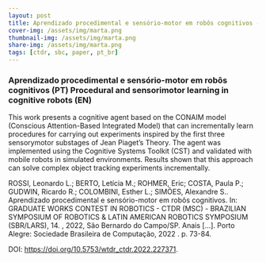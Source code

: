 ```yaml
---
layout: post
title: Aprendizado procedimental e sensório-motor em robôs cognitivos -  Procedural and sensorimotor learning in cognitive robots
cover-img: /assets/img/marta.png
thumbnail-img: /assets/img/marta.png
share-img: /assets/img/marta.png
tags: [ctdr, sbc, paper, pt_br]
---
```


### Aprendizado procedimental e sensório-motor em robôs cognitivos (PT) Procedural and sensorimotor learning in cognitive robots (EN)



This work presents a cognitive agent based on the CONAIM model (Conscious Attention-Based Integrated Model) that can incrementally learn procedures for carrying out experiments inspired by the first three sensorymotor substages of Jean Piaget’s Theory. The agent was implemented using the Cognitive Systems Toolkit (CST) and validated with mobile robots in simulated environments. Results shown that this approach can solve complex object tracking experiments incrementally.

ROSSI, Leonardo L.; BERTO, Letícia M.; ROHMER, Eric; COSTA, Paula P.; GUDWIN, Ricardo R.; COLOMBINI, Esther L.; SIMÕES, Alexandre S.. Aprendizado procedimental e sensório-motor em robôs cognitivos. In: GRADUATE WORKS CONTEST IN ROBOTICS - CTDR (MSC) - BRAZILIAN SYMPOSIUM OF ROBOTICS & LATIN AMERICAN ROBOTICS SYMPOSIUM (SBR/LARS), 14. , 2022, São Bernardo do Campo/SP. Anais [...]. Porto Alegre: Sociedade Brasileira de Computação, 2022 . p. 73-84. 

DOI: https://doi.org/10.5753/wtdr_ctdr.2022.227371.

